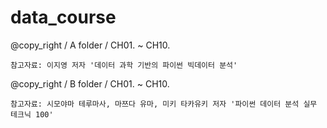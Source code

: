 # data_course

@copy_right / A folder / CH01. ~ CH10.

`참고자료: 이지영 저자 '데이터 과학 기반의 파이썬 빅데이터 분석' `

@copy_right / B folder / CH01. ~ CH10.

`참고자료: 시모야마 테루마사, 마쯔다 유마, 미키 타카유키 저자 '파이썬 데이터 분석 실무 테크닉 100' `
